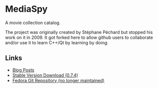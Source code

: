 MediaSpy
========

A movie collection catalog.

The project was originally created by Stéphane Péchard but stopped his work on it in 2009. It got forked here to allow github users to collaborate and/or use it to learn C++/Qt by learning by doing.

Links
-------

* [Blog Posts](http://spechard.wordpress.com/category/mediaspy/)
* [Stable Version Download (0.7.4)](https://fedorahosted.org/releases/m/e/mediaspy/)
* [Fedora Git Repository (no longer maintained)](http://git.fedorahosted.org/git/?p=mediaspy.git)